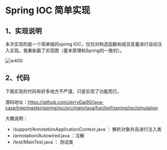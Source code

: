 # Spring IOC 简单实现

## 1、实现说明
本次实现的是一个简单版的spring IOC，仅仅对构造函数和成员变量进行自动注入实现。我重新画了实现图（基本原理和Spring的一致的）。

![w400](http://img.lsof.fun/2020-02-02-IMG_FB497C45B8AC-1.jpeg)


## 2、代码
下面实现的代码有好多地方不严谨，只是实现了功能而已。

源码地址：https://github.com/JerryDai90/java-case/tree/master/spring/ioc/src/main/java/fun/lsof/spring/ioc/simulation

大概说明：

* /support/AnnotationApplicationContext.java ： 解析对象并且进行注入类
* /annotation/Autowired.java ：注解
* /test/MainTest.java ： 测试类


